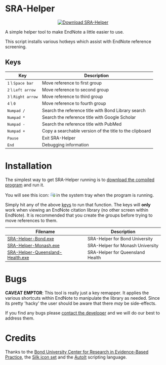 SRA-Helper
==========

<p align="center"><a href="https://github.com/CREBP/SRA-Helper/raw/master/builds/SRA-Helper-Bond.exe">
  <img src="https://raw.githubusercontent.com/CREBP/SRA-Helper/master/src/img/download.png" alt="Download SRA-Helper"/>
</a></p>

A simple helper tool to make EndNote a little easier to use.

This script installs various hotkeys which assist with EndNote reference screening.


Keys
----

| Key                 | Description                                             |
|---------------------|---------------------------------------------------------|
| `1` \ `Space bar`   | Move reference to first group                           |
| `2` \ `Left arrow`  | Move reference to second group                          |
| `3` \ `Right arrow` | Move reference to third group                           |
| `4` \ `0`           | Move reference to fourth group                          |
| `Numpad /`          | Search the reference title with Bond Library search     |
| `Numpad *`          | Search the reference title with Google Scholar          |
| `Numpad -`          | Search the reference title with PubMed                  |
| `Numpad +`          | Copy a searchable version of the title to the clipboard |
| `Pause`             | Exit SRA-Helper                                         |
| `End`               | Debugging information                                   |



Installation
============
The simplest way to get SRA-Helper running is to [download the compiled program](https://github.com/CREBP/SRA-Helper/raw/master/builds/SRA-Helper-Bond.exe) and run it.

You will see this icon: ![SRA-Helper tray icon](src/SRA-Helper.png) in the system tray when the program is running.

Simply hit any of the above [keys](#keys) to run that function. The keys will **only** work when viewing an EndNote citation library (no other screen within EndNote). It is recommended that you create the groups before trying to move references to them.


| Filename                                                                                      | Description                      |
|-----------------------------------------------------------------------------------------------|----------------------------------|
| [SRA-Helper-Bond.exe](https://github.com/CREBP/SRA-Helper/raw/master/SRA-Helper-Bond.exe)                           | SRA-Helper for Bond University        |
| [SRA-Helper-Monash.exe](https://github.com/CREBP/SRA-Helper/raw/master/SRA-Helper-Monash.exe)                       | SRA-Helper for Monash University        |
| [SRA-Helper-Queensland-Health.exe](https://github.com/CREBP/SRA-Helper/raw/master/SRA-Helper-Queensland-Health.exe) | SRA-Helper for Queensland Health |


Bugs
====
**CAVEAT EMPTOR**: This tool is really just a key remapper. It applies the various shortcuts within EndNote to manipulate the library as needed. Since its pretty 'hacky' the user should be aware that there *may* be side-effects.

If you find any bugs please [contact the developer](mailto:matt_carter@bond.edu.au) and we will do our best to address them.


Credits
=======
Thanks to the [Bond University Center for Research in Evidence-Based Practice](http://www.crebp.net.au), the [Silk icon set](http://www.famfamfam.com/lab/icons/silk) and the [AutoIt](http://autoitscript.com) scripting language.
